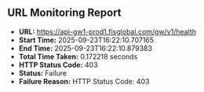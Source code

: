 ## URL Monitoring Report

- **URL:** https://api-gw1-prod1.fisglobal.com/gw/v1/health
- **Start Time:** 2025-09-23T16:22:10.707165
- **End Time:** 2025-09-23T16:22:10.879383
- **Total Time Taken:** 0.172218 seconds
- **HTTP Status Code:** 403
- **Status:** Failure
- **Failure Reason:** HTTP Status Code: 403
